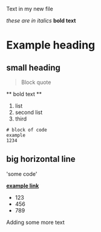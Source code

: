 Text in my new file

*these are in italics*
**bold text**

# Example heading
## small heading
> Block quote


** bold text **

1. list 
2. second list
3. third

```
# block of code
example
1234
```

big horizontal line
---

'some code'

[**example link**](https://www.google.com)

* 123
* 456
* 789


Adding some more text 